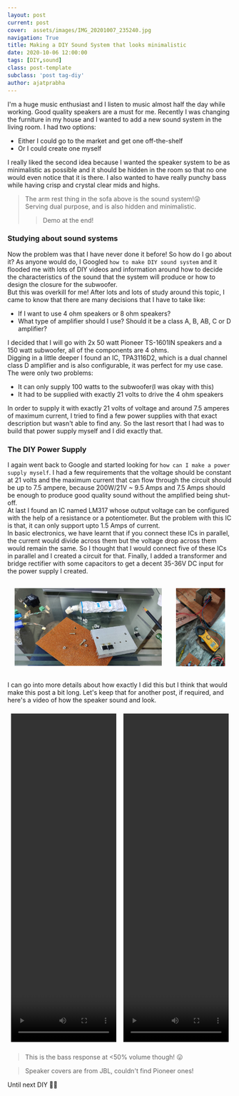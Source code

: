 ```yaml
---
layout: post
current: post
cover:  assets/images/IMG_20201007_235240.jpg
navigation: True
title: Making a DIY Sound System that looks minimalistic
date: 2020-10-06 12:00:00
tags: [DIY,sound]
class: post-template
subclass: 'post tag-diy'
author: ajatprabha
---
```


I'm a huge music enthusiast and I listen to music almost half the day while working. Good quality speakers are a must for me. Recently I was changing the furniture in my house and I wanted to add a new sound system in the living room. I had two options:
- Either I could go to the market and get one off-the-shelf
- Or I could create one myself  

I really liked the second idea because I wanted the speaker system to be as minimalistic as possible and it should be hidden in the room so that no one would even notice that it is there. I also wanted to have really punchy bass while having crisp and crystal clear mids and highs.
> The arm rest thing in the sofa above is the sound system!😜  
> Serving dual purpose, and is also hidden and minimalistic.
> > Demo at the end!

### Studying about sound systems  
Now the problem was that I have never done it before! So how do I go about it? As anyone would do, I Googled `how to make DIY sound system` and it flooded me with lots of DIY videos and information around how to decide the characteristics of the sound that the system will produce or how to design the closure for the subwoofer.  
But this was overkill for me! After lots and lots of study around this topic, I came to know that there are many decisions that I have to take like:
- If I want to use 4 ohm speakers or 8 ohm speakers?
- What type of amplifier should I use? Should it be a class A, B, AB, C or D amplifier?  

I decided that I will go with 2x 50 watt Pioneer TS-1601IN speakers and a 150 watt subwoofer, all of the components are 4 ohms.  
Digging in a little deeper I found an IC, TPA3116D2, which is a dual channel class D amplifier and is also configurable, it was perfect for my use case. The were only two problems:
- It can only supply 100 watts to the subwoofer(I was okay with this)
- It had to be supplied with exactly 21 volts to drive the 4 ohm speakers  

In order to supply it with exactly 21 volts of voltage and around 7.5 amperes of maximum current, I tried to find a few power supplies with that exact description but wasn't able to find any. So the last resort that I had was to build that power supply myself and I did exactly that. 

### The DIY Power Supply  
I again went back to Google and started looking for `how can I make a power supply myself`. I had a few requirements that the voltage should be constant at 21 volts and the maximum current that can flow through the circuit should be up to 7.5 ampere, because 200W/21V ~ 9.5 Amps and 7.5 Amps should be enough to produce good quality sound without the amplified being shut-off.  
At last I found an IC named LM317 whose output voltage can be configured with the help of a resistance or a potentiometer. But the problem with this IC is that, it can only support upto 1.5 Amps of current.  
In basic electronics, we have learnt that if you connect these ICs in parallel, the current would divide across them but the voltage drop across them would remain the same. So I thought that I would connect five of these ICs in parallel and I created a circuit for that. Finally, I added a transformer and bridge rectifier with some capacitors to get a decent 35-36V DC input for the power supply I created.  

<div style="display: flex">
    <div style="margin: 1rem; width: 75%; display: inline-block">
        <img src="/assets/images/IMG_20200828_110823.jpg" style="width: 100%"/>
    </div>
    <div style="margin: 1rem; width: 25%; display: inline-block">
		<img src="/assets/images/IMG_20200925_104125.jpg" style="width: 100%"/>
    </div>
</div>  

I can go into more details about how exactly I did this but I think that would make this post a bit long. Let's keep that for another post, if required, and here's a video of how the speaker sound and look.

<div style="display: flex">
    <div style="margin: 0.5rem; width: 50%; display: inline-block">
		<video style="width: 100%" width="360" height="736" controls>
			<source src="/assets/videos/Snapchat-1775669112.mp4" type="video/mp4">
			Your browser does not support the video tag.
		</video>
    </div>
    <div style="margin: 0.5rem; width: 50%; display: inline-block">
		<video style="width: 100%" width="360" height="736" controls>
			<source src="/assets/videos/Snapchat-1169001711.mp4" type="video/mp4">
			Your browser does not support the video tag.
		</video>
    </div>
</div>  

> This is the bass response at <50% volume though! 😛  

> Speaker covers are from JBL, couldn't find Pioneer ones!  

Until next DIY 👋🏻
